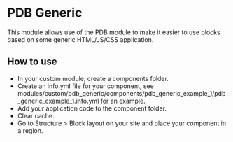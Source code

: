 # PDB Generic

This module allows use of the PDB module to make it easier to use blocks based on some generic HTML/JS/CSS application.

## How to use

- In your custom module, create a components folder.
- Create an info.yml file for your component, see modules/custom/pdb_generic/components/pdb_generic_example_1/pdb_generic_example_1.info.yml for an example.
- Add your application code to the component folder.
- Clear cache.
- Go to Structure > Block layout on your site and place your component in a region. 